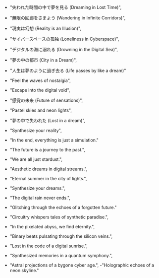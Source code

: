- "失われた時間の中で夢を見る (Dreaming in Lost Time)",
- "無限の回廊をさまよう (Wandering in Infinite Corridors)",
- "現実は幻想 (Reality is an Illusion)",
- "サイバースペースの孤独 (Loneliness in Cyberspace)",
- "デジタルの海に溺れる (Drowning in the Digital Sea)",
- "夢の中の都市 (City in a Dream)",
- "人生は夢のように過ぎ去る (Life passes by like a dream)"

  
- "Feel the waves of nostalgia",
- "Escape into the digital void",
- "感覚の未来 (Future of sensations)",
- "Pastel skies and neon lights",
- "夢の中で失われた (Lost in a dream)",
- "Synthesize your reality",
- "In the end, everything is just a simulation."

  
- "The future is a journey to the past.",
- "We are all just stardust.",
- "Aesthetic dreams in digital streams.",
- "Eternal summer in the city of lights.",
- "Synthesize your dreams.",
- "The digital rain never ends.",
- "Glitching through the echoes of a forgotten future."

  
- "Circuitry whispers tales of synthetic paradise.",
- "In the pixelated abyss, we find eternity.",
- "Binary beats pulsating through the silicon veins.",
- "Lost in the code of a digital sunrise.",
- "Synthesized memories in a quantum symphony.",
- "Astral projections of a bygone cyber age.",
-"Holographic echoes of a neon skyline."
